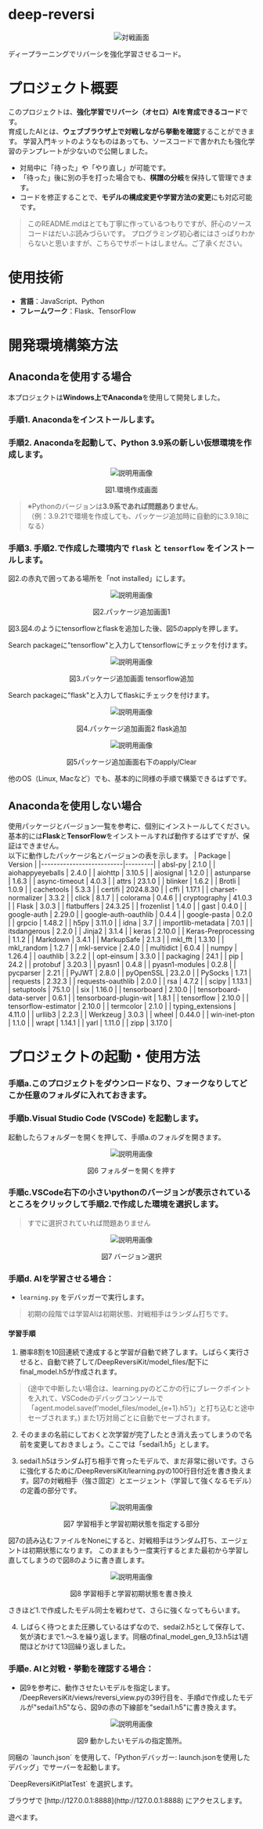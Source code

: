 # deep-reversi
<p align="center">
 <img src="/README_images/main.png" alt="対戦画面" />
</p>

ディープラーニングでリバーシを強化学習させるコード。
# プロジェクト概要

このプロジェクトは、**強化学習でリバーシ（オセロ）AIを育成できるコード**です。  
育成したAIとは、**ウェブブラウザ上で対戦しながら挙動を確認**することができます。
学習入門キットのようなものはあっても、ソースコードで書かれたも強化学習のテンプレートが少ないので公開しました。

- 対局中に「待った」や「やり直し」が可能です。
- 「待った」後に別の手を打った場合でも、**棋譜の分岐**を保持して管理できます。
- コードを修正することで、**モデルの構成変更や学習方法の変更**にも対応可能です。
> このREADME.mdはとても丁寧に作っているつもりですが、肝心のソースコードはだいぶ読みづらいです。
> プログラミング初心者にはさっぱりわからないと思いますが、こちらでサポートはしません。ご了承ください。
# 使用技術

- **言語**：JavaScript、Python
- **フレームワーク**：Flask、TensorFlow

# 開発環境構築方法

## Anacondaを使用する場合

本プロジェクトは**Windows上でAnaconda**を使用して開発しました。

### 手順1. Anacondaをインストールします。
### 手順2. Anacondaを起動して、Python 3.9系の新しい仮想環境を作成します。
<p align="center">
 <img src="/README_images/005.png" alt="説明用画像" />
</p>
<p align="center">図1.環境作成画面</p>


> ※Pythonのバージョンは**3.9系であれば問題ありません**。  
> （例：3.9.21で環境を作成しても、パッケージ追加時に自動的に3.9.18になる）
### 手順3. 手順2.で作成した環境内で `flask` と `tensorflow` をインストールします。

図2.の赤丸で囲ってある場所を「not installed」にします。
<p align="center">
 <img src="/README_images/015.png" alt="説明用画像" />
</p>
<p align="center">図2.パッケージ追加画面1</p>

図3.図4.のようにtensorflowとflaskを追加した後、図5のapplyを押します。

Search packageに"tensorflow"と入力してtensorflowにチェックを付けます。
<p align="center">
 <img src="/README_images/025.png" alt="説明用画像" />
</p>
<p align="center">図3.パッケージ追加画面 tensorflow追加</p>

Search packageに"flask"と入力してflaskにチェックを付けます。
<p align="center">
 <img src="/README_images/035.png" alt="説明用画像" />
</p>
<p align="center">図4.パッケージ追加画面2 flask追加</p>

<p align="center">
 <img src="/README_images/045.png" alt="説明用画像" />
</p>
<p align="center">図5パッケージ追加画面右下のapply/Clear</p>

他のOS（Linux, Macなど）でも、基本的に同様の手順で構築できるはずです。

## Anacondaを使用しない場合

使用パッケージとバージョン一覧を参考に、個別にインストールしてください。  
基本的には**Flask**と**TensorFlow**をインストールすれば動作するはずですが、保証はできません。  
以下に動作したパッケージ名とバージョンの表を示します。
| Package                 | Version |
|--------------------------|---------|
| absl-py                  | 2.1.0   |
| aiohappyeyeballs         | 2.4.0   |
| aiohttp                  | 3.10.5  |
| aiosignal                | 1.2.0   |
| astunparse               | 1.6.3   |
| async-timeout            | 4.0.3   |
| attrs                    | 23.1.0  |
| blinker                  | 1.6.2   |
| Brotli                   | 1.0.9   |
| cachetools               | 5.3.3   |
| certifi                  | 2024.8.30 |
| cffi                     | 1.17.1  |
| charset-normalizer       | 3.3.2   |
| click                    | 8.1.7   |
| colorama                 | 0.4.6   |
| cryptography             | 41.0.3  |
| Flask                    | 3.0.3   |
| flatbuffers              | 24.3.25 |
| frozenlist               | 1.4.0   |
| gast                     | 0.4.0   |
| google-auth              | 2.29.0  |
| google-auth-oauthlib     | 0.4.4   |
| google-pasta             | 0.2.0   |
| grpcio                   | 1.48.2  |
| h5py                     | 3.11.0  |
| idna                     | 3.7     |
| importlib-metadata       | 7.0.1   |
| itsdangerous             | 2.2.0   |
| Jinja2                   | 3.1.4   |
| keras                    | 2.10.0  |
| Keras-Preprocessing      | 1.1.2   |
| Markdown                 | 3.4.1   |
| MarkupSafe               | 2.1.3   |
| mkl_fft                  | 1.3.10  |
| mkl_random               | 1.2.7   |
| mkl-service              | 2.4.0   |
| multidict                | 6.0.4   |
| numpy                    | 1.26.4  |
| oauthlib                 | 3.2.2   |
| opt-einsum               | 3.3.0   |
| packaging                | 24.1    |
| pip                      | 24.2    |
| protobuf                 | 3.20.3  |
| pyasn1                   | 0.4.8   |
| pyasn1-modules           | 0.2.8   |
| pycparser                | 2.21    |
| PyJWT                    | 2.8.0   |
| pyOpenSSL                | 23.2.0  |
| PySocks                  | 1.7.1   |
| requests                 | 2.32.3  |
| requests-oauthlib        | 2.0.0   |
| rsa                      | 4.7.2   |
| scipy                    | 1.13.1  |
| setuptools               | 75.1.0  |
| six                      | 1.16.0  |
| tensorboard              | 2.10.0  |
| tensorboard-data-server  | 0.6.1   |
| tensorboard-plugin-wit   | 1.8.1   |
| tensorflow               | 2.10.0  |
| tensorflow-estimator     | 2.10.0  |
| termcolor                | 2.1.0   |
| typing_extensions        | 4.11.0  |
| urllib3                  | 2.2.3   |
| Werkzeug                 | 3.0.3   |
| wheel                    | 0.44.0  |
| win-inet-pton            | 1.1.0   |
| wrapt                    | 1.14.1  |
| yarl                     | 1.11.0  |
| zipp                     | 3.17.0  |


# プロジェクトの起動・使用方法

### 手順a.このプロジェクトをダウンロードなり、フォークなりしてどこか任意のフォルダに入れておきます。
### 手順b.Visual Studio Code (VSCode) を起動します。
起動したらフォルダーを開くを押して、手順a.のフォルダを開きます。
<p align="center">
 <img src="/README_images/055.png" alt="説明用画像" />
</p>
<p align="center">図6 フォルダーを開くを押す</p>

### 手順c.VSCode右下の小さいpythonのバージョンが表示されているところをクリックして手順2.で作成した環境を選択します。
> すでに選択されていれば問題ありません
<p align="center">
 <img src="/README_images/065.png" alt="説明用画像" />
</p>
<p align="center">図7 バージョン選択</p>


### 手順d. **AIを学習させる場合**：
   - `learning.py` をデバッガーで実行します。
> 初期の段階では学習AIは初期状態、対戦相手はランダム打ちです。

#### 学習手順
1. 勝率8割を10回連続で達成すると学習が自動で終了します。しばらく実行させると、自動で終了して/DeepReversiKit/model_files/配下にfinal_model.h5が作成されます。
> (途中で中断したい場合は、learning.pyのどこかの行にブレークポイントを入れて、VSCodeのデバッグコンソールで「agent.model.save(f'model_files/model_{e+1}.h5')」と打ち込むと途中セーブされます。)
> また1万対局ごとに自動でセーブされます。

2. そのままの名前にしておくと次学習が完了したとき消え去ってしまうので名前を変更しておきましょう。ここでは「sedai1.h5」とします。

3. sedai1.h5はランダム打ち相手で育ったモデルで、まだ非常に弱いです。さらに強化するために/DeepReversiKit/learning.pyの100行目付近を書き換えます。図7の対戦相手（強さ固定）とエージェント（学習して強くなるモデル）の定義の部分です。

<p align="center">
 <img src="/README_images/075.png" alt="説明用画像" />
</p>
<p align="center">図7 学習相手と学習初期状態を指定する部分</p>

図7の読み込むファイルをNoneにすると、対戦相手はランダム打ち、エージェントは初期状態になります。
このままもう一度実行するとまた最初から学習し直してしまうので図8のように書き直します。

<p align="center">
 <img src="/README_images/080.png" alt="説明用画像" />
</p>
<p align="center">図8 学習相手と学習初期状態を書き換え</p>

さきほど1.で作成したモデル同士を戦わせて、さらに強くなってもらいます。

4. しばらく待つとまた圧勝しているはずなので、sedai2.h5として保存して、気が済むまで1.～3.を繰り返します。同梱のfinal_model_gen_9_13.h5は1週間ほどかけて13回繰り返しました。


### 手順e. **AIと対戦・挙動を確認する場合**：
   - 図9を参考に、動作させたいモデルを指定します。
/DeepReversiKit/views/reversi_view.pyの39行目を、手順dで作成したモデルが"sedai1.h5"なら、図9の赤の下線部を"sedai1.h5"に書き換えます。
<p align="center">
 <img src="/README_images/085.png" alt="説明用画像" />
</p>
<p align="center">図9 動かしたいモデルの指定箇所。</p>
<p>同梱の `launch.json` を使用して、「Pythonデバッガー: launch.jsonを使用したデバッグ」でサーバーを起動します。</p>
<p>`DeepReversiKitPlatTest` を選択します。</p>
<p>ブラウザで [http://127.0.0.1:8888](http://127.0.0.1:8888) にアクセスします。</p>
<p>遊べます。</p>
